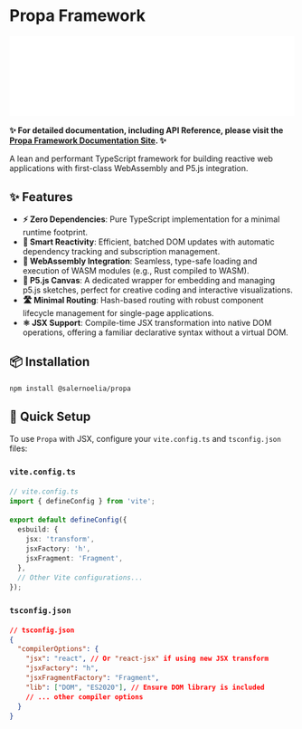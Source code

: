 # Propa Framework

![Propa Logo](./docs/public/logo.png)

**✨ For detailed documentation, including API Reference, please visit the [Propa Framework Documentation Site](./docs/). ✨**

A lean and performant TypeScript framework for building reactive web applications with first-class WebAssembly and P5.js integration.

## ✨ Features

* **⚡ Zero Dependencies**: Pure TypeScript implementation for a minimal runtime footprint.
* **🚀 Smart Reactivity**: Efficient, batched DOM updates with automatic dependency tracking and subscription management.
* **🔗 WebAssembly Integration**: Seamless, type-safe loading and execution of WASM modules (e.g., Rust compiled to WASM).
* **🎨 P5.js Canvas**: A dedicated wrapper for embedding and managing p5.js sketches, perfect for creative coding and interactive visualizations.
* **🛣️ Minimal Routing**: Hash-based routing with robust component lifecycle management for single-page applications.
* **⚛️ JSX Support**: Compile-time JSX transformation into native DOM operations, offering a familiar declarative syntax without a virtual DOM.

## 📦 Installation

```bash
npm install @salernoelia/propa
```

## 🚀 Quick Setup

To use `Propa` with JSX, configure your `vite.config.ts` and `tsconfig.json` files:

### `vite.config.ts`

```typescript
// vite.config.ts
import { defineConfig } from 'vite';

export default defineConfig({
  esbuild: {
    jsx: 'transform',
    jsxFactory: 'h',
    jsxFragment: 'Fragment',
  },
  // Other Vite configurations...
});
```

### `tsconfig.json`

```json
// tsconfig.json
{
  "compilerOptions": {
    "jsx": "react", // Or "react-jsx" if using new JSX transform
    "jsxFactory": "h",
    "jsxFragmentFactory": "Fragment",
    "lib": ["DOM", "ES2020"], // Ensure DOM library is included
    // ... other compiler options
  }
}
